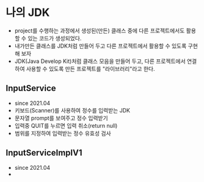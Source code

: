 # 나의 JDK
* project를 수행하는 과정에서 생성된(만든) 클래스 중에 다른 프로젝트에서도 활용할 수 있는 코드가 생성되었다.
* 내가만든 클래스를 JDK처럼 만들어 두고 다른 프로젝트에서 활용할 수 있도록 구현해 보자
* JDK(Java Develop Kit)처럼 클래스 모음을 만들어 두고, 다른 프로젝트에서 연결하여 사용할 수 있도록 만든 프로젝트를
	"라이브러리"라고 한다.

## InputService
* since 2021.04
* 키보드(Scanner)를 사용하여 정수를 입력받는 JDK
* 문자열 prompt를 보여주고 정수 입력받기
* 입력중 QUIT를 누르면 입력 취소(return null)
* 범위를 지정하여 입력받는 정수 유효성 검사

## InputServiceImplV1
* since 2021.04
* 
